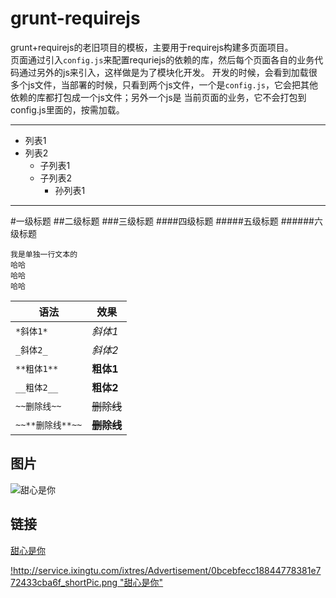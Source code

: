 # grunt-requirejs
grunt+requirejs的老旧项目的模板，主要用于requirejs构建多页面项目。<br/>
页面通过引入`config.js`来配置requriejs的依赖的库，然后每个页面各自的业务代码通过另外的js来引入，这样做是为了模块化开发。
开发的时候，会看到加载很多个js文件，当部署的时候，只看到两个js文件，一个是`config.js`，它会把其他依赖的库都打包成一个js文件；另外一个js是
当前页面的业务，它不会打包到config.js里面的，按需加载。

****

* 列表1
* 列表2
    * 子列表1
    * 子列表2
        * 孙列表1

______________
        
#一级标题
##二级标题
###三级标题
####四级标题
#####五级标题
######六级标题

```
我是单独一行文本的
哈哈
哈哈
哈哈
```

|语法|效果|
|---|----|
|`*斜体1*`|*斜体1*|
|`_斜体2_`|_斜体2_|
|`**粗体1**`|**粗体1**|
|`__粗体2__`|__粗体2__|
|`~~删除线~~`|~~删除线~~|
|`~~**删除线**~~`|~~**删除线**~~|
        

图片
------
![甜心是你][abc]

链接
---

[甜心是你][abc]

[!http://service.ixingtu.com/ixtres/Advertisement/0bcebfecc18844778381e772433cba6f_shortPic.png "甜心是你"](http://service.ixingtu.com/ixtres/Advertisement/0bcebfecc18844778381e772433cba6f_shortPic.png "甜心是你")

[abc]:http://service.ixingtu.com/ixtres/Advertisement/0bcebfecc18844778381e772433cba6f_shortPic.png "甜心是你"


























